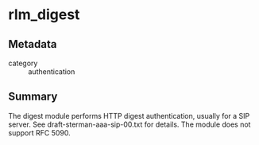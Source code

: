 # rlm_digest
## Metadata
<dl>
  <dt>category</dt><dd>authentication</dd>
</dl>

## Summary
The digest module performs HTTP digest authentication, usually for a SIP server. See draft-sterman-aaa-sip-00.txt for
details. The module does not support RFC 5090.
